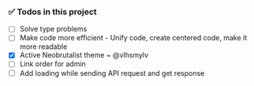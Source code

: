 ### ✅ Todos in this project

- [ ] Solve type problems
- [ ] Make code more efficient - Unify code, create centered code, make it more readable
- [x] Active Neobrutalist theme ~ @vlhsmylv
- [ ] Link order for admin
- [ ] Add loading while sending API request and get response